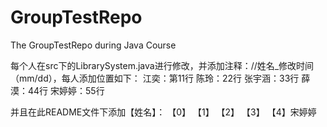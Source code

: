 # GroupTestRepo
The GroupTestRepo during Java Course

每个人在src下的LibrarySystem.java进行修改，并添加注释：//姓名_修改时间（mm/dd），每人添加位置如下：
江奕：第11行
陈玲：22行
张宇涵：33行
薛漠：44行
宋婷婷：55行

并且在此README文件下添加【姓名】：
【0】
【1】
【2】
【3】
【4】宋婷婷
